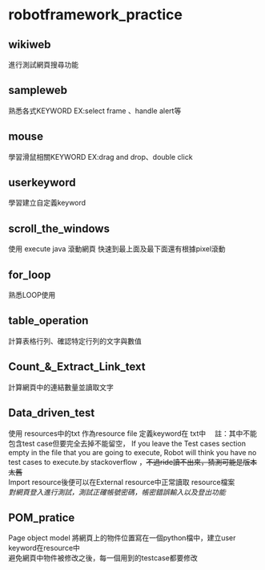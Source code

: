 # robotframework_practice
## wikiweb 
進行測試網頁搜尋功能
## sampleweb
熟悉各式KEYWORD
EX:select frame 、handle alert等
## mouse
學習滑鼠相關KEYWORD
EX:drag and drop、double click
## userkeyword
學習建立自定義keyword
## scroll_the_windows
使用 execute java 滾動網頁
快速到最上面及最下面還有根據pixel滾動
## for_loop
熟悉LOOP使用
## table_operation
計算表格行列、確認特定行列的文字與數值
## Count_&_Extract_Link_text
計算網頁中的連結數量並讀取文字
## Data_driven_test
使用 resources中的txt 作為resource file
定義keyword在 txt中　
註：其中不能包含test case但要完全去掉不能留空，
If you leave the Test cases section empty in the file that you are going to execute, Robot will think you have no test cases to execute.by stackoverflow
，~~不過ride讀不出來，猜測可能是版本太舊~~ <br>
Import resource後便可以在External resource中正常讀取 resource檔案<br>
*對網頁登入進行測試，測試正確帳號密碼，帳密錯誤輸入以及登出功能*
## POM_pratice
Page object model 將網頁上的物件位置寫在一個python檔中，建立user keyword在resource中<br>
避免網頁中物件被修改之後，每一個用到的testcase都要修改
